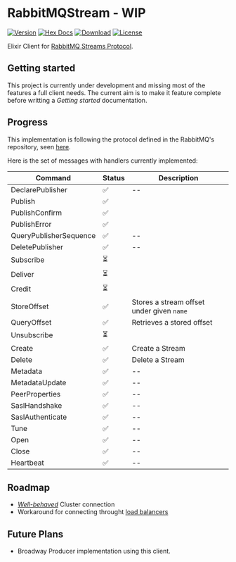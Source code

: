# RabbitMQStream - WIP

[![Version](https://img.shields.io/hexpm/v/rabbitmq_stream.svg)](https://hex.pm/packages/rabbitmq_stream)
[![Hex Docs](https://img.shields.io/badge/hex-docs-lightgreen.svg)](https://hexdocs.pm/rabbitmq_stream/)
[![Download](https://img.shields.io/hexpm/dt/rabbitmq_stream.svg)](https://hex.pm/packages/rabbitmq_stream)
[![License](https://img.shields.io/badge/License-MIT-blue.svg)](https://opensource.org/licenses/MIT)

Elixir Client for [RabbitMQ Streams Protocol](https://www.rabbitmq.com/streams.html).

## Getting started

This project is currently under development and missing most of the features a full client needs. The current aim is to make it feature complete before writting a _Getting started_ documentation.

## Progress

This implementation is following the protocol defined in the RabbitMQ's repository, seen [here](https://github.com/rabbitmq/rabbitmq-server/blob/master/deps/rabbitmq_stream/docs/PROTOCOL.adoc).

Here is the set of messages with handlers currently implemented:

| Command                | Status | Description                               |
| ---------------------- | ------ | ----------------------------------------- |
| DeclarePublisher       | ✅     | --                                        |
| Publish                | ✅     |
| PublishConfirm         | ✅     |
| PublishError           | ✅     |
| QueryPublisherSequence | ✅     | --                                        |
| DeletePublisher        | ✅     | --                                        |
| Subscribe              | ⏳     |
| Deliver                | ⏳     |
| Credit                 | ⏳     |
| StoreOffset            | ✅     | Stores a stream offset under given `name` |
| QueryOffset            | ✅     | Retrieves a stored offset                 |
| Unsubscribe            | ⏳     |
| Create                 | ✅     | Create a Stream                           |
| Delete                 | ✅     | Delete a Stream                           |
| Metadata               | ✅     | --                                        |
| MetadataUpdate         | ✅     | --                                        |
| PeerProperties         | ✅     | --                                        |
| SaslHandshake          | ✅     | --                                        |
| SaslAuthenticate       | ✅     | --                                        |
| Tune                   | ✅     | --                                        |
| Open                   | ✅     | --                                        |
| Close                  | ✅     | --                                        |
| Heartbeat              | ✅     | --                                        |

## Roadmap

- [_Well-behaved_](https://blog.rabbitmq.com/posts/2021/07/connecting-to-streams/#:~:text=Well%2Dbehaved%20Clients) Cluster connection
- Workaround for connecting throught [load balancers](https://blog.rabbitmq.com/posts/2021/07/connecting-to-streams#:~:text=Client%20Workaround%20With%20a%20Load%20Balancer)

## Future Plans

- Broadway Producer implementation using this client.
